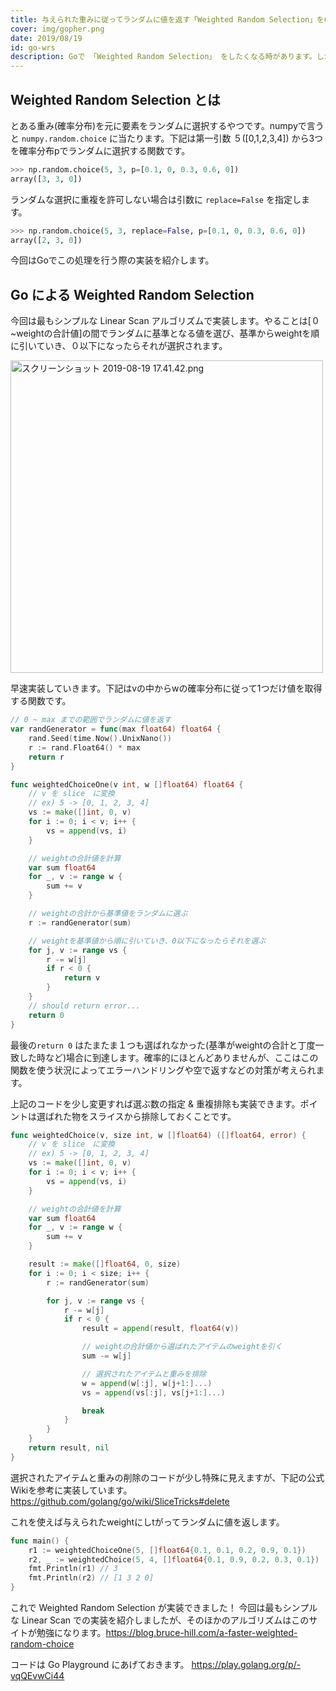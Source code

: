```yaml
---
title: 与えられた重みに従ってランダムに値を返す「Weighted Random Selection」をGoで実装する！
cover: img/gopher.png
date: 2019/08/19
id: go-wrs
description: Goで 「Weighted Random Selection」 をしたくなる時があります。しかし、Goでは Pythonの ```numpy```のように便利な関数が提供されていないので自分で作るしかありません。今回は Go で 「Weighted Random Selection」 の実装方法を紹介します。
---
```


## Weighted Random Selection とは

とある重み(確率分布)を元に要素をランダムに選択するやつです。numpyで言うと ```numpy.random.choice``` に当たります。下記は第一引数 ５([0,1,2,3,4]) から3つを確率分布pでランダムに選択する関数です。

```python
>>> np.random.choice(5, 3, p=[0.1, 0, 0.3, 0.6, 0])
array([3, 3, 0])
```

ランダムな選択に重複を許可しない場合は引数に ```replace=False``` を指定します。

```python
>>> np.random.choice(5, 3, replace=False, p=[0.1, 0, 0.3, 0.6, 0])
array([2, 3, 0])
```

今回はGoでこの処理を行う際の実装を紹介します。

## Go による Weighted Random Selection

今回は最もシンプルな Linear Scan アルゴリズムで実装します。やることは[０~weightの合計値]の間でランダムに基準となる値を選び、基準からweightを順に引いていき、０以下になったらそれが選択されます。

<img width="500" alt="スクリーンショット 2019-08-19 17.41.42.png" src="https://pon-blog-media.s3.ap-northeast-1.amazonaws.com/2019/1566172800/8ee51ac1-0368-0b9b-43ff-1d112763b3af.png">


早速実装していきます。下記はvの中からwの確率分布に従って1つだけ値を取得する関数です。

```go
// 0 ~ max までの範囲でランダムに値を返す
var randGenerator = func(max float64) float64 {
	rand.Seed(time.Now().UnixNano())
	r := rand.Float64() * max
	return r
}

func weightedChoiceOne(v int, w []float64) float64 {
	// v を slice　に変換
    // ex) 5 -> [0, 1, 2, 3, 4]
	vs := make([]int, 0, v)
	for i := 0; i < v; i++ {
		vs = append(vs, i)
	}

    // weightの合計値を計算
	var sum float64
	for _, v := range w {
		sum += v
	}

    // weightの合計から基準値をランダムに選ぶ
	r := randGenerator(sum)

    // weightを基準値から順に引いていき、0以下になったらそれを選ぶ
	for j, v := range vs {
		r -= w[j]
		if r < 0 {
			return v
		}
    }
    // should return error...
	return 0
}
```

最後の```return 0``` はたまたま１つも選ばれなかった(基準がweightの合計と丁度一致した時など)場合に到達します。確率的にほとんどありませんが、ここはこの関数を使う状況によってエラーハンドリングや空で返すなどの対策が考えられます。

上記のコードを少し変更すれば選ぶ数の指定 & 重複排除も実装できます。ポイントは選ばれた物をスライスから排除しておくことです。


```go
func weightedChoice(v, size int, w []float64) ([]float64, error) {
	// v を slice　に変換
    // ex) 5 -> [0, 1, 2, 3, 4]
	vs := make([]int, 0, v)
	for i := 0; i < v; i++ {
		vs = append(vs, i)
	}

    // weightの合計値を計算
	var sum float64
	for _, v := range w {
		sum += v
	}

	result := make([]float64, 0, size)
	for i := 0; i < size; i++ {
		r := randGenerator(sum)

		for j, v := range vs {
			r -= w[j]
			if r < 0 {
				result = append(result, float64(v))

                // weightの合計値から選ばれたアイテムのweightを引く
				sum -= w[j]

                // 選択されたアイテムと重みを排除
				w = append(w[:j], w[j+1:]...)
				vs = append(vs[:j], vs[j+1:]...)

				break
			}
		}
	}
	return result, nil
}

```

選択されたアイテムと重みの削除のコードが少し特殊に見えますが、下記の公式Wikiを参考に実装しています。
https://github.com/golang/go/wiki/SliceTricks#delete

これを使えば与えられたweightにしtがってランダムに値を返します。

```go
func main() {
	r1 := weightedChoiceOne(5, []float64{0.1, 0.1, 0.2, 0.9, 0.1})
	r2, _ := weightedChoice(5, 4, []float64{0.1, 0.9, 0.2, 0.3, 0.1})
	fmt.Println(r1) // 3
	fmt.Println(r2) // [1 3 2 0]
}
```

これで Weighted Random Selection が実装できました！ 今回は最もシンプルな Linear Scan での実装を紹介しましたが、そのほかのアルゴリズムはこのサイトが勉強になります。https://blog.bruce-hill.com/a-faster-weighted-random-choice

コードは Go Playground にあげておきます。
https://play.golang.org/p/-vqQEvwCi44

